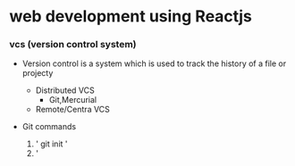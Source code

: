 # web development using Reactjs #
### vcs (version control system)

+ Version control is a system which is used to track the history of a file or projecty
    - Distributed VCS
        - Git,Mercurial
    - Remote/Centra VCS


+ Git commands

    1.  ' git init '
    2.   ' 